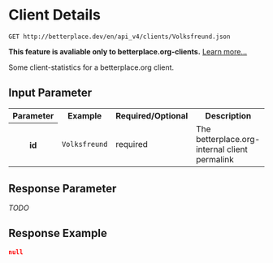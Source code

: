 
# Client Details

```nginx
GET http://betterplace.dev/en/api_v4/clients/Volksfreund.json
```

**This feature is avaliable only to betterplace.org-clients.**
[Learn more…](README.md#client-feature)

Some client-statistics for a betterplace.org client.


## Input Parameter

<table>
  <tr>
    <th>Parameter</th>
    <th>Example</th>
    <th>Required/Optional</th>
    <th>Description</th>
  </tr>
  <tr>
    <th>id</th>
    <td><code>Volksfreund</code></td>
    <td>required</td>
    <td>The betterplace.org-internal client permalink</td>
  </tr>
</table>

## Response Parameter

*TODO*

## Response Example

```json
null
```

